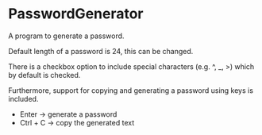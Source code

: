 # PasswordGenerator

A program to generate a password.

Default length of a password is 24, this can be changed.

There is a checkbox option to include special characters (e.g. ^, _, >) which by default is checked.

Furthermore, support for copying and generating a password using keys is included.
- Enter -> generate a password
- Ctrl + C -> copy the generated text
